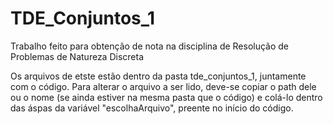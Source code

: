 # TDE_Conjuntos_1
Trabalho feito para obtenção de nota na disciplina de Resolução de Problemas de Natureza Discreta

Os arquivos de etste estão dentro da pasta tde_conjuntos_1, juntamente com o código. Para alterar o arquivo a ser lido, deve-se copiar o path dele ou o nome (se ainda estiver na mesma pasta que o código) e colá-lo dentro das áspas da variável "escolhaArquivo", preente no início do código.


